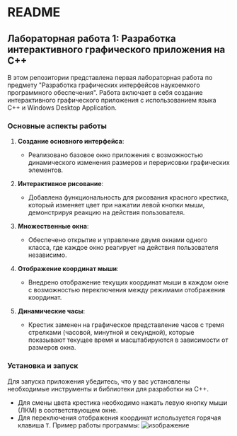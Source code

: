 # README

## Лабораторная работа 1: Разработка интерактивного графического приложения на C++

В этом репозитории представлена первая лабораторная работа по предмету "Разработка графических интерфейсов наукоемкого программного обеспечения". Работа включает в себя создание интерактивного графического приложения с использованием языка C++ и Windows Desktop Application.

### Основные аспекты работы

1. **Создание основного интерфейса**:
   - Реализовано базовое окно приложения с возможностью динамического изменения размеров и перерисовки графических элементов.

2. **Интерактивное рисование**:
   - Добавлена функциональность для рисования красного крестика, который изменяет цвет при нажатии левой кнопки мыши, демонстрируя реакцию на действия пользователя.

3. **Множественные окна**:
   - Обеспечено открытие и управление двумя окнами одного класса, где каждое окно реагирует на действия пользователя независимо.

4. **Отображение координат мыши**:
   - Внедрено отображение текущих координат мыши в каждом окне с возможностью переключения между режимами отображения координат.

5. **Динамические часы**:
   - Крестик заменен на графическое представление часов с тремя стрелками (часовой, минутной и секундной), которые показывают текущее время и масштабируются в зависимости от размеров окна.

### Установка и запуск

Для запуска приложения убедитесь, что у вас установлены необходимые инструменты и библиотеки для разработки на C++. 

- Для смены цвета крестика необходимо нажать левую кнопку мыши (ЛКМ) в соответствующем окне.
- Для переключения отображения координат используется горячая клавиша `T`.
Пример работы программы:
![изображение](https://github.com/user-attachments/assets/03f069d5-26aa-4ed7-9a57-06bfc6d63b50)
